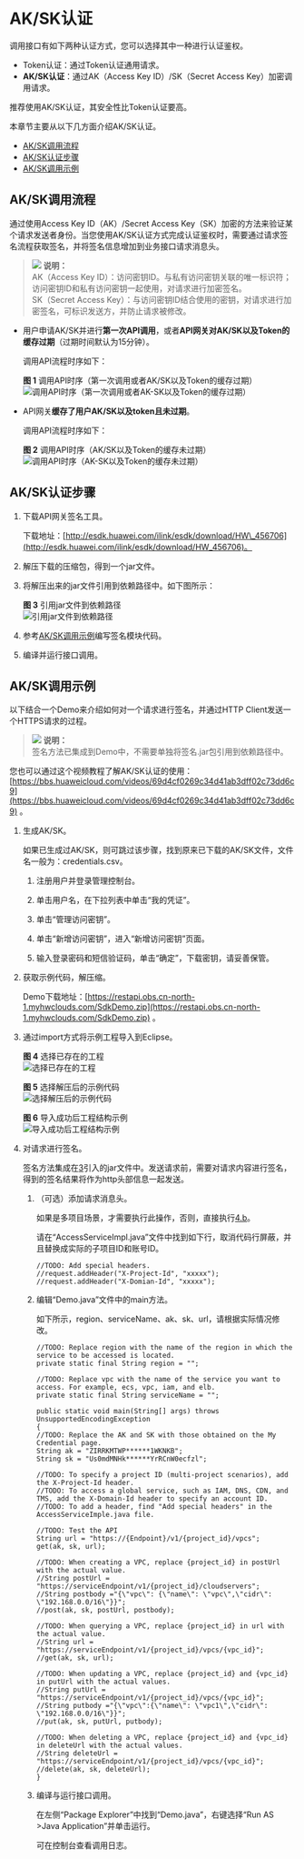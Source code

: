 # AK/SK认证<a name="apig-zh-api-180713007"></a>

调用接口有如下两种认证方式，您可以选择其中一种进行认证鉴权。

-   Token认证：通过Token认证通用请求。
-   **AK/SK认证**：通过AK（Access Key ID）/SK（Secret Access Key）加密调用请求。

推荐使用AK/SK认证，其安全性比Token认证要高。

本章节主要从以下几方面介绍AK/SK认证。

-   [AK/SK调用流程](#section193951126134615)
-   [AK/SK认证步骤](#section1563113011189)
-   [AK/SK调用示例](#section13476202316011)

## AK/SK调用流程<a name="section193951126134615"></a>

通过使用Access Key ID（AK）/Secret Access Key（SK）加密的方法来验证某个请求发送者身份。当您使用AK/SK认证方式完成认证鉴权时，需要通过请求签名流程获取签名，并将签名信息增加到业务接口请求消息头。

>![](public_sys-resources/icon-note.gif) **说明：**   
>AK（Access Key ID）：访问密钥ID。与私有访问密钥关联的唯一标识符；访问密钥ID和私有访问密钥一起使用，对请求进行加密签名。  
>SK（Secret Access Key）：与访问密钥ID结合使用的密钥，对请求进行加密签名，可标识发送方，并防止请求被修改。  

-   用户申请AK/SK并进行**第一次API调用**，或者**API网关对AK/SK以及Token的缓存过期**（过期时间默认为15分钟）。

    调用API流程时序如下：

    **图 1**  调用API时序（第一次调用或者AK/SK以及Token的缓存过期）<a name="fig4213134555515"></a>  
    ![](figures/调用API时序（第一次调用或者AK-SK以及Token的缓存过期）.png "调用API时序（第一次调用或者AK-SK以及Token的缓存过期）")

-   API网关**缓存了用户AK/SK以及token且未过期**。

    调用API流程时序如下：

    **图 2**  调用API时序（AK/SK以及Token的缓存未过期）<a name="fig18421944195716"></a>  
    ![](figures/调用API时序（AK-SK以及Token的缓存未过期）.png "调用API时序（AK-SK以及Token的缓存未过期）")


## AK/SK认证步骤<a name="section1563113011189"></a>

1.  下载API网关签名工具。

    下载地址：[http://esdk.huawei.com/ilink/esdk/download/HW\_456706](http://esdk.huawei.com/ilink/esdk/download/HW_456706)。

2.  解压下载的压缩包，得到一个jar文件。
3.  将解压出来的jar文件引用到依赖路径中。如下图所示：

    **图 3**  引用jar文件到依赖路径<a name="fig94706568497"></a>  
    ![](figures/引用jar文件到依赖路径.png "引用jar文件到依赖路径")

4.  参考[AK/SK调用示例](#section13476202316011)编写签名模块代码。
5.  编译并运行接口调用。

## AK/SK调用示例<a name="section13476202316011"></a>

以下结合一个Demo来介绍如何对一个请求进行签名，并通过HTTP Client发送一个HTTPS请求的过程。

>![](public_sys-resources/icon-note.gif) **说明：**   
>签名方法已集成到Demo中，不需要单独将签名.jar包引用到依赖路径中。  

您也可以通过这个视频教程了解AK/SK认证的使用：[https://bbs.huaweicloud.com/videos/69d4cf0269c34d41ab3dff02c73dd6c9](https://bbs.huaweicloud.com/videos/69d4cf0269c34d41ab3dff02c73dd6c9)  。

1.  生成AK/SK。

    如果已生成过AK/SK，则可跳过该步骤，找到原来已下载的AK/SK文件，文件名一般为：credentials.csv。

    1.  注册用户并登录管理控制台。
    2.  单击用户名，在下拉列表中单击“我的凭证”。

    1.  单击“管理访问密钥”。
    2.  单击“新增访问密钥”，进入“新增访问密钥”页面。
    3.  输入登录密码和短信验证码，单击“确定”，下载密钥，请妥善保管。

2.  获取示例代码，解压缩。

    Demo下载地址：[https://restapi.obs.cn-north-1.myhwclouds.com/SdkDemo.zip](https://restapi.obs.cn-north-1.myhwclouds.com/SdkDemo.zip)  。

3.  <a name="li19564155663214"></a>通过import方式将示例工程导入到Eclipse。

    **图 4**  选择已存在的工程<a name="fig16546145205014"></a>  
    ![](figures/选择已存在的工程.png "选择已存在的工程")

    **图 5**  选择解压后的示例代码<a name="fig767232218519"></a>  
    ![](figures/选择解压后的示例代码.png "选择解压后的示例代码")

    **图 6**  导入成功后工程结构示例<a name="fig159778103242"></a>  
    ![](figures/导入成功后工程结构示例.png "导入成功后工程结构示例")

4.  对请求进行签名。

    签名方法集成在[3](#li19564155663214)引入的jar文件中。发送请求前，需要对请求内容进行签名，得到的签名结果将作为http头部信息一起发送。

    1.  （可选）添加请求消息头。

        如果是多项目场景，才需要执行此操作，否则，直接执行[4.b](#li1985133317503)。

        请在“AccessServiceImpl.java”文件中找到如下行，取消代码行屏蔽，并且替换成实际的子项目ID和账号ID。

        ```
        //TODO: Add special headers.
        //request.addHeader("X-Project-Id", "xxxxx");
        //request.addHeader("X-Domian-Id", "xxxxx");
        ```

    2.  <a name="li1985133317503"></a>编辑“Demo.java”文件中的main方法。

        如下所示，region、serviceName、ak、sk、url，请根据实际情况修改。

        ```
        //TODO: Replace region with the name of the region in which the service to be accessed is located. 
        private static final String region = "";
        
        //TODO: Replace vpc with the name of the service you want to access. For example, ecs, vpc, iam, and elb.
        private static final String serviceName = "";
        
        public static void main(String[] args) throws UnsupportedEncodingException
        {
        //TODO: Replace the AK and SK with those obtained on the My Credential page.
        String ak = "ZIRRKMTWP******1WKNKB";
        String sk = "Us0mdMNHk******YrRCnW0ecfzl";
        
        //TODO: To specify a project ID (multi-project scenarios), add the X-Project-Id header.
        //TODO: To access a global service, such as IAM, DNS, CDN, and TMS, add the X-Domain-Id header to specify an account ID.
        //TODO: To add a header, find "Add special headers" in the AccessServiceImple.java file.
        
        //TODO: Test the API
        String url = "https://{Endpoint}/v1/{project_id}/vpcs";
        get(ak, sk, url);
        
        //TODO: When creating a VPC, replace {project_id} in postUrl with the actual value.
        //String postUrl = "https://serviceEndpoint/v1/{project_id}/cloudservers";
        //String postbody ="{\"vpc\": {\"name\": \"vpc\",\"cidr\": \"192.168.0.0/16\"}}";
        //post(ak, sk, postUrl, postbody);
        
        //TODO: When querying a VPC, replace {project_id} in url with the actual value.
        //String url = "https://serviceEndpoint/v1/{project_id}/vpcs/{vpc_id}";
        //get(ak, sk, url);
        
        //TODO: When updating a VPC, replace {project_id} and {vpc_id} in putUrl with the actual values.
        //String putUrl = "https://serviceEndpoint/v1/{project_id}/vpcs/{vpc_id}";
        //String putbody ="{\"vpc\":{\"name\": \"vpc1\",\"cidr\": \"192.168.0.0/16\"}}";
        //put(ak, sk, putUrl, putbody);
        
        //TODO: When deleting a VPC, replace {project_id} and {vpc_id} in deleteUrl with the actual values.
        //String deleteUrl = "https://serviceEndpoint/v1/{project_id}/vpcs/{vpc_id}";
        //delete(ak, sk, deleteUrl);
        }
        ```

    3.  编译与运行接口调用。

        在左侧“Package Explorer”中找到“Demo.java”，右键选择“Run AS \>Java Application”并单击运行。

        可在控制台查看调用日志。



